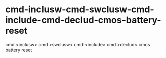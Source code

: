 # cmd-inclusw-cmd-swclusw-cmd-include-cmd-declud-cmos-battery-reset
cmd &lt;inclusw> cmd >swclusw&lt; cmd &lt;include> cmd >declud&lt; cmos battery reset
